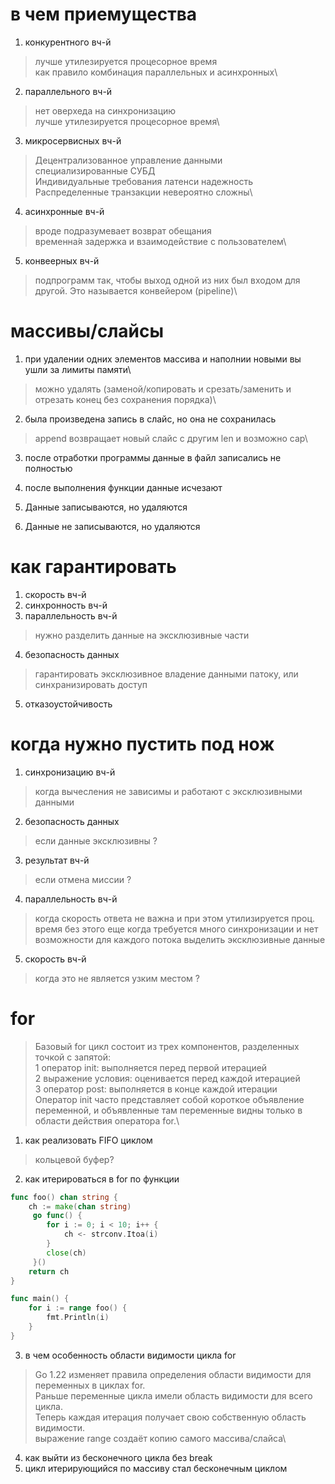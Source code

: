 # в чем приемущества 
1. конкурентного вч-й
>лучше утилезируется процесорное время\
>как правило комбинация параллельных и асинхронных\


2. параллельного вч-й
>нет оверхеда на синхронизацию\
>лучше утилезируется процесорное время\

3. микросервисных вч-й
>Децентрализованное управление данными\
>специализированные СУБД\
>Индивидуальные требования латенси надежность\
>Распределенные транзакции невероятно сложны\

4. асинхронные вч-й
> вроде подразумевает возврат обещания\
>временна́я задержка и взаимодействие с пользователем\

5. конвеерных вч-й
>подпрограмм так, чтобы выход одной из них был входом для другой. Это называется конвейером (pipeline)\





# массивы/слайсы
1. при удалении одних элементов массива и наполнии новыми вы ушли за лимиты памяти\
> можно удалять (заменой/копировать и срезать/заменить и отрезать конец без сохранения порядка)\
>
>
>
2. была произведена запись в слайс, но она не сохранилась
> append возвращает новый слайс с другим len и возможно cap\


3. после отработки программы данные в файл записались не полностью 

4. после выполнения функции данные исчезают 

5. Данные записываются, но удаляются

6. Данные не записываются, но удаляются



# как гарантировать
1. скорость вч-й
2. синхронность вч-й
3. параллельность вч-й 
> нужно разделить данные на эксклюзивные части

4. безопасность данных
> гарантировать эксклюзивное владение данными патоку, или синхранизировать доступ

5. отказоустойчивость
>  

# когда нужно пустить под нож
1. синхронизацию вч-й
> когда вычесления не зависимы и работают с эксклюзивными данными

2. безопасность данных
> если данные эксклюзивны ?

3. результат вч-й
> если отмена миссии ?

4. параллельность вч-й
> когда скорость ответа не важна и при этом утилизируется проц. время без этого
> еще когда требуется много синхронизации и нет возможности для каждого потока выделить эксклюзивные данные

5. скорость вч-й
> когда это не является узким местом ?


# for
>Базовый for цикл состоит из трех компонентов, разделенных точкой с запятой:\
>1 оператор init: выполняется перед первой итерацией\
>2 выражение условия: оценивается перед каждой итерацией\
>3 оператор post: выполняется в конце каждой итерации\
>Оператор init часто представляет собой короткое объявление переменной, и объявленные там переменные видны только в области действия оператора for.\

1. как реализовать FIFO циклом
> кольцевой буфер?
2. как итерироваться в for по функции
```go
func foo() chan string {
    ch := make(chan string)
     go func() {
        for i := 0; i < 10; i++ {
            ch <- strconv.Itoa(i)
        }
        close(ch)
     }()
    return ch
}

func main() {
    for i := range foo() {
        fmt.Println(i)
    }
}
```
3. в чем особенность области видимости цикла for
>Go 1.22 изменяет правила определения области видимости для переменных в циклах for. \
>Раньше переменные цикла имели область видимости для всего цикла. \
>Теперь каждая итерация получает свою собственную область видимости.\
>выражение range создаёт копию самого массива/слайса\

4. как выйти из бесконечного цикла без break
5. цикл итерирующийся по массиву стал бесконечным циклом